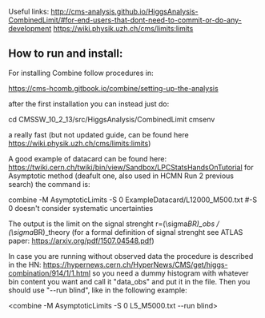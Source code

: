 Useful links:
http://cms-analysis.github.io/HiggsAnalysis-CombinedLimit/#for-end-users-that-dont-need-to-commit-or-do-any-development
https://wiki.physik.uzh.ch/cms/limits:limits

 ## How to run and install: 
For installing Combine follow procedures in:

https://cms-hcomb.gitbook.io/combine/setting-up-the-analysis

after the first installation you can instead just do:

cd CMSSW_10_2_13/src/HiggsAnalysis/CombinedLimit
cmsenv

a really fast (but not updated guide, can be found here https://wiki.physik.uzh.ch/cms/limits:limits)

A good example of datacard can be found here: https://twiki.cern.ch/twiki/bin/view/Sandbox/LPCStatsHandsOnTutorial
for Asymptotic method (deafult one, also used in HCMN Run 2 previous search) the command is:

combine -M AsymptoticLimits -S 0 ExampleDatacard/L12000_M500.txt #-S 0 doesn't consider systematic uncertainties

The output is the limit on the signal strenght r=(\sigma*BR)_obs / (\sigma*BR)_theory
(for a formal definition of signal strenght see ATLAS paper: https://arxiv.org/pdf/1507.04548.pdf)

In case you are running without observed data the procedure is described in the HN: https://hypernews.cern.ch/HyperNews/CMS/get/higgs-combination/914/1/1.html so you need a dummy histogram with whatever bin content you want and call it "data_obs" and put it in the file. Then you should use "--run blind", like in the following example:

<combine -M AsymptoticLimits -S 0 L5_M5000.txt  --run blind>



